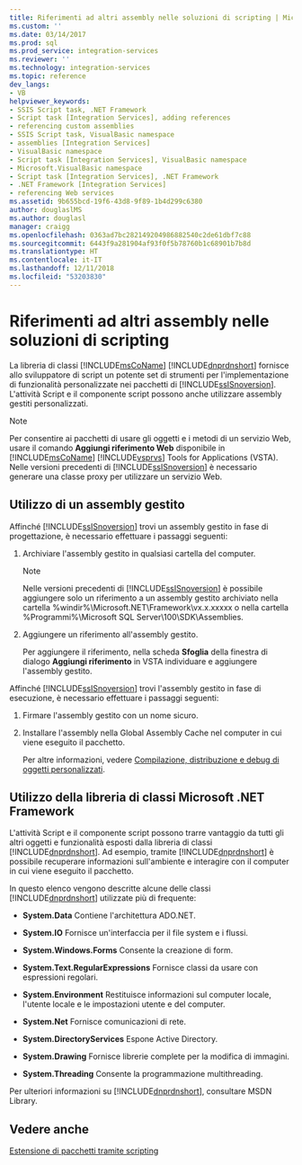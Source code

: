 ```yaml
---
title: Riferimenti ad altri assembly nelle soluzioni di scripting | Microsoft Docs
ms.custom: ''
ms.date: 03/14/2017
ms.prod: sql
ms.prod_service: integration-services
ms.reviewer: ''
ms.technology: integration-services
ms.topic: reference
dev_langs:
- VB
helpviewer_keywords:
- SSIS Script task, .NET Framework
- Script task [Integration Services], adding references
- referencing custom assemblies
- SSIS Script task, VisualBasic namespace
- assemblies [Integration Services]
- VisualBasic namespace
- Script task [Integration Services], VisualBasic namespace
- Microsoft.VisualBasic namespace
- Script task [Integration Services], .NET Framework
- .NET Framework [Integration Services]
- referencing Web services
ms.assetid: 9b655bcd-19f6-43d8-9f89-1b4d299c6380
author: douglaslMS
ms.author: douglasl
manager: craigg
ms.openlocfilehash: 0363ad7bc282149204986882540c2de61dbf7c88
ms.sourcegitcommit: 6443f9a281904af93f0f5b78760b1c68901b7b8d
ms.translationtype: HT
ms.contentlocale: it-IT
ms.lasthandoff: 12/11/2018
ms.locfileid: "53203830"
---
```

# <a name="referencing-other-assemblies-in-scripting-solutions"></a>Riferimenti ad altri assembly nelle soluzioni di scripting
  La libreria di classi [!INCLUDE[msCoName](../../includes/msconame-md.md)] [!INCLUDE[dnprdnshort](../../includes/dnprdnshort-md.md)] fornisce allo sviluppatore di script un potente set di strumenti per l'implementazione di funzionalità personalizzate nei pacchetti di [!INCLUDE[ssISnoversion](../../includes/ssisnoversion-md.md)]. L'attività Script e il componente script possono anche utilizzare assembly gestiti personalizzati.  
  
> [!NOTE]
>  Per consentire ai pacchetti di usare gli oggetti e i metodi di un servizio Web, usare il comando **Aggiungi riferimento Web** disponibile in [!INCLUDE[msCoName](../../includes/msconame-md.md)] [!INCLUDE[vsprvs](../../includes/vsprvs-md.md)] Tools for Applications (VSTA). Nelle versioni precedenti di [!INCLUDE[ssISnoversion](../../includes/ssisnoversion-md.md)] è necessario generare una classe proxy per utilizzare un servizio Web.  
  
## <a name="using-a-managed-assembly"></a>Utilizzo di un assembly gestito  
 Affinché [!INCLUDE[ssISnoversion](../../includes/ssisnoversion-md.md)] trovi un assembly gestito in fase di progettazione, è necessario effettuare i passaggi seguenti:  
  
1.  Archiviare l'assembly gestito in qualsiasi cartella del computer.  
  
    > [!NOTE]  
    >  Nelle versioni precedenti di [!INCLUDE[ssISnoversion](../../includes/ssisnoversion-md.md)] è possibile aggiungere solo un riferimento a un assembly gestito archiviato nella cartella %windir%\Microsoft.NET\Framework\vx.x.xxxxx o nella cartella %Programmi%\Microsoft SQL Server\100\SDK\Assemblies.  
  
2.  Aggiungere un riferimento all'assembly gestito.  
  
     Per aggiungere il riferimento, nella scheda **Sfoglia** della finestra di dialogo **Aggiungi riferimento** in VSTA individuare e aggiungere l'assembly gestito.  
  
 Affinché [!INCLUDE[ssISnoversion](../../includes/ssisnoversion-md.md)] trovi l'assembly gestito in fase di esecuzione, è necessario effettuare i passaggi seguenti:  
  
1.  Firmare l'assembly gestito con un nome sicuro.  
  
2.  Installare l'assembly nella Global Assembly Cache nel computer in cui viene eseguito il pacchetto.  
  
     Per altre informazioni, vedere [Compilazione, distribuzione e debug di oggetti personalizzati](../../integration-services/extending-packages-custom-objects/building-deploying-and-debugging-custom-objects.md).  
  
## <a name="using-the-microsoft-net-framework-class-library"></a>Utilizzo della libreria di classi Microsoft .NET Framework  
 L'attività Script e il componente script possono trarre vantaggio da tutti gli altri oggetti e funzionalità esposti dalla libreria di classi [!INCLUDE[dnprdnshort](../../includes/dnprdnshort-md.md)]. Ad esempio, tramite [!INCLUDE[dnprdnshort](../../includes/dnprdnshort-md.md)] è possibile recuperare informazioni sull'ambiente e interagire con il computer in cui viene eseguito il pacchetto.  
  
 In questo elenco vengono descritte alcune delle classi [!INCLUDE[dnprdnshort](../../includes/dnprdnshort-md.md)] utilizzate più di frequente:  
  
-   **System.Data** Contiene l'architettura ADO.NET.  
  
-   **System.IO** Fornisce un'interfaccia per il file system e i flussi.  
  
-   **System.Windows.Forms** Consente la creazione di form.  
  
-   **System.Text.RegularExpressions** Fornisce classi da usare con espressioni regolari.  
  
-   **System.Environment** Restituisce informazioni sul computer locale, l'utente locale e le impostazioni utente e del computer.  
  
-   **System.Net** Fornisce comunicazioni di rete.  
  
-   **System.DirectoryServices** Espone Active Directory.  
  
-   **System.Drawing** Fornisce librerie complete per la modifica di immagini.  
  
-   **System.Threading** Consente la programmazione multithreading.  
  
 Per ulteriori informazioni su [!INCLUDE[dnprdnshort](../../includes/dnprdnshort-md.md)], consultare MSDN Library.  
  
## <a name="see-also"></a>Vedere anche  
 [Estensione di pacchetti tramite scripting](../../integration-services/extending-packages-scripting/extending-packages-with-scripting.md)  
  
  
